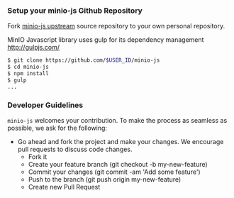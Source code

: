 ### Setup your minio-js Github Repository
Fork [minio-js upstream](https://github.com/minio/minio-js/fork) source repository to your own personal repository.

MinIO Javascript library uses gulp for its dependency management http://gulpjs.com/

```bash
$ git clone https://github.com/$USER_ID/minio-js
$ cd minio-js
$ npm install
$ gulp
...
```

###  Developer Guidelines

``minio-js`` welcomes your contribution. To make the process as seamless as possible, we ask for the following:

* Go ahead and fork the project and make your changes. We encourage pull requests to discuss code changes.
    - Fork it
    - Create your feature branch (git checkout -b my-new-feature)
    - Commit your changes (git commit -am 'Add some feature')
    - Push to the branch (git push origin my-new-feature)
    - Create new Pull Request
